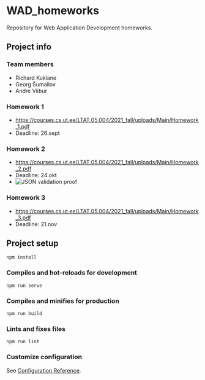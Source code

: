 # WAD_homeworks
Repository for Web Application Development homeworks.

## Project info

### Team members
 - Richard Kuklane
 - Georg Šumailov
 - Andre Viibur

### Homework 1
* https://courses.cs.ut.ee/LTAT.05.004/2021_fall/uploads/Main/Homework_1.pdf
* Deadline: 26.sept

### Homework 2
* https://courses.cs.ut.ee/LTAT.05.004/2021_fall/uploads/Main/Homework_2.pdf
* Deadline: 24.okt
* ![JSON validation proof](https://user-images.githubusercontent.com/73464092/138440260-fadf2e9b-8e55-4adb-bbe5-f6f2049328a0.png)

### Homework 3
* https://courses.cs.ut.ee/LTAT.05.004/2021_fall/uploads/Main/Homework_3.pdf
* Deadline: 21.nov


## Project setup
```
npm install
```
### Compiles and hot-reloads for development
```
npm run serve
```
### Compiles and minifies for production
```
npm run build
```
### Lints and fixes files
```
npm run lint
```
### Customize configuration
See [Configuration Reference](https://cli.vuejs.org/config/).
